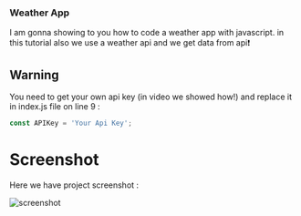 ### Weather App
I am gonna showing to you how to code a weather app with javascript. in this tutorial also we use a weather api and we get data from api❗️

## Warning
You need to get your own api key (in video we showed how!) and replace it in index.js file on line 9 :

```javascript
const APIKey = 'Your Api Key';
```


# Screenshot
Here we have project screenshot :

![screenshot](https://github.com/Suvathik0119/Modern-live-wearher-website/assets/153272381/8be2f252-cf5b-41d9-8c98-1b44ccdd5730)

